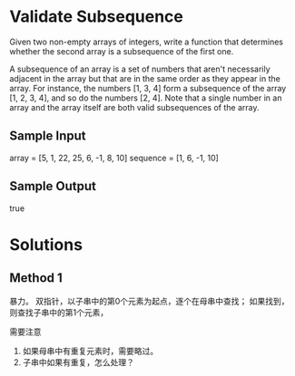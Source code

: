 # Validate Subsequence
Given two non-empty arrays of integers, write a function that determines 
whether the second array is a subsequence of the first one.

A subsequence of an array is a set of numbers that aren't necessarily adjacent in the array 
but that are in the same order as they appear in the array. 
For instance, the numbers [1, 3, 4] form a subsequence of the array [1, 2, 3, 4], 
and so do the numbers [2, 4]. 
Note that a single number in an array and the array itself are both valid subsequences of the array.

## Sample Input
array = [5, 1, 22, 25, 6, -1, 8, 10]
sequence = [1, 6, -1, 10]
## Sample Output
true

# Solutions

## Method 1
暴力。
双指针，以子串中的第0个元素为起点，逐个在母串中查找；
如果找到，则查找子串中的第1个元素，

需要注意
1. 如果母串中有重复元素时，需要略过。
2. 子串中如果有重复，怎么处理？

